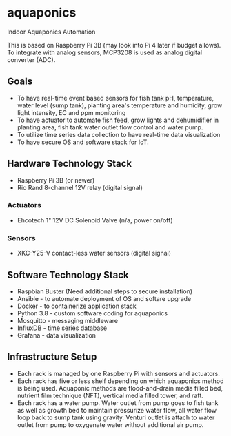 # aquaponics

Indoor Aquaponics Automation

This is based on Raspberry Pi 3B (may look into Pi 4 later if budget allows). To integrate with analog sensors, MCP3208 is used as analog digital converter (ADC).

## Goals

* To have real-time event based sensors for fish tank pH, temperature, water level (sump tank), planting area's temperature and humidity, grow light intensity, EC and ppm monitoring
* To have actuator to automate fish feed, grow lights and dehumidifier in planting area, fish tank water outlet flow control and water pump.
* To utilize time series data collection to have real-time data visualization
* To have secure OS and software stack for IoT.

## Hardware Technology Stack

* Raspberry Pi 3B (or newer)
* Rio Rand 8-channel 12V relay (digital signal)

### Actuators
* Ehcotech 1" 12V DC Solenoid Valve (n/a, power on/off)

### Sensors
* XKC-Y25-V contact-less water sensors (digital signal)

## Software Technology Stack

* Raspbian Buster (Need additional steps to secure installation)
* Ansible - to automate deployment of OS and softare upgrade
* Docker - to containerize application stack
* Python 3.8 - custom software coding for aquaponics
* Mosquitto - messaging middleware
* InfluxDB - time series database
* Grafana - data visualization

## Infrastructure Setup
* Each rack is managed by one Raspberry Pi with sensors and actuators. 
* Each rack has five or less shelf depending on which aquaponics method is being used. Aquaponic methods are flood-and-drain media filled bed, nutrient film technique (NFT), vertical media filled tower, and raft. 
* Each rack has a water pump. Water outlet from pump goes to fish tank as well as growth bed to maintain pressurize water flow, all water flow loop back to sump tank using gravity. Venturi outlet is attach to water outlet from pump to oxygenate water without additional air pump.
